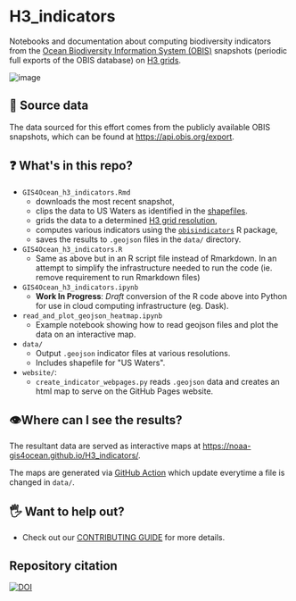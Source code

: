 # H3_indicators
Notebooks and documentation about computing biodiversity indicators from the [Ocean Biodiversity Information System (OBIS)](https://obis.org/) snapshots (periodic full exports of the OBIS database) on [H3 grids](https://h3geo.org/docs).

![image](https://github.com/user-attachments/assets/c5adee31-153d-4ac8-95a2-5ebd93fd3476)

## 💾 Source data
The data sourced for this effort comes from the publicly available OBIS snapshots, which can be found at https://api.obis.org/export.

## ❓ What's in this repo?

* `GIS4Ocean_h3_indicators.Rmd`
   * downloads the most recent snapshot,
   * clips the data to US Waters as identified in the [shapefiles](https://github.com/NOAA-GIS4Ocean/H3_indicators/tree/main/data/US_Waters_2024_WGS84).
   * grids the data to a determined [H3 grid resolution](https://h3geo.org/docs/core-library/restable/),
   * computes various indicators using the [`obisindicators`](https://marinebon.github.io/obisindicators/) R package,
   * saves the results to `.geojson` files in the `data/` directory.
* `GIS4Ocean_h3_indicators.R`
  * Same as above but in an R script file instead of Rmarkdown. In an attempt to simplify the infrastructure needed to run the code (ie. remove requirement to run Rmarkdown files)
* `GIS4Ocean_h3_indicators.ipynb` 
  * **Work In Progress**: _Draft_ conversion of the R code above into Python for use in cloud computing infrastructure (eg. Dask).
* `read_and_plot_geojson_heatmap.ipynb`
   * Example notebook showing how to read geojson files and plot the data on an interactive map.
* `data/`
  * Output `.geojson` indicator files at various resolutions.
  * Includes shapefile for "US Waters".
* `website/`:
  * `create_indicator_webpages.py` reads `.geojson` data and creates an html map to serve on the GitHub Pages website.

## 👁️Where can I see the results?
The resultant data are served as interactive maps at https://noaa-gis4ocean.github.io/H3_indicators/.

The maps are generated via [GitHub Action](https://github.com/NOAA-GIS4Ocean/H3_indicators/blob/main/.github/workflows/website_create_and_deploy.yml) which update everytime a file is changed in `data/`.

## 🖐️ Want to help out?
* Check out our [CONTRIBUTING GUIDE](https://github.com/NOAA-GIS4Ocean/H3_indicators/blob/main/CONTRIBUTING.md) for more details.

## Repository citation
[![DOI](https://zenodo.org/badge/852883236.svg)](https://doi.org/10.5281/zenodo.15113966)
